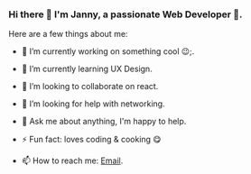 ### Hi there 👋 I'm Janny, a passionate Web Developer 🚀.

Here are a few things about me:

- 🔭 I’m currently working on something cool 😉;.

- 🌱 I’m currently learning UX Design.

- 👯 I’m looking to collaborate on react.

- 🤔 I’m looking for help with networking.

- 💬 Ask me about anything, I'm happy to help.

- ⚡ Fun fact: loves coding & cooking 😋


- 📫 How to reach me: [Email](mailto:jannykosin@gmail.com).
